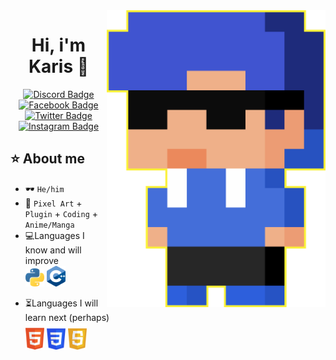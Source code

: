 <img src="img/skin_pixel.png" align="right" width="350px">

<div align="center">
  <h1>Hi, i'm Karis 🧪</h1>
    <a href="https://discordapp.com/users/1152965480223604767">
    <img src="https://img.shields.io/badge/Discord-7289DA?style=for-the-badge&logo=discord&logoColor=white" alt="Discord Badge"/>
  </a>
  <a href="https://www.facebook.com/Karis.Orii/">
    <img src="https://img.shields.io/badge/Facebook-0072b1?style=for-the-badge&logo=facebook&logoColor=white" alt="Facebook Badge"/>
  </a>
  <a href="https://www.twitter.com/">
    <img src="https://img.shields.io/badge/Twitter-00acee?style=for-the-badge&logo=twitter&logoColor=white" alt="Twitter Badge"/>
  </a>
  <a href="https://www.instagram.com/">
    <img src="https://img.shields.io/badge/Instagram-e1306c?style=for-the-badge&logo=instagram&logoColor=white" alt="Instagram Badge"/>
  </a>
</div>
</div>

## ⭐ About me

- 🕶️ `He/him`<br>
- 💙 `Pixel Art` + `Plugin` + `Coding` + `Anime/Manga`
- 💻Languages I know and will improve<br>
     <img src="img/python.png" width="30px">
     <img src="img/cpp.png" width="30px">
<div>
  
- ⏳Languages I will learn next (perhaps)<br>
     <img src="img/html.png" width="30px">
     <img src="img/css.png" width="30px">
     <img src="img/js.png" width="30px">
<div>
</div>

